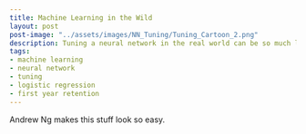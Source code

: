 ```yaml
---
title: Machine Learning in the Wild
layout: post
post-image: "../assets/images/NN_Tuning/Tuning_Cartoon_2.png"
description: Tuning a neural network in the real world can be so much less satisfying than that Coursera project was...
tags:
- machine learning
- neural network
- tuning
- logistic regression
- first year retention
---
```


Andrew Ng makes this stuff look so easy.